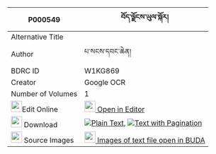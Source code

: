 |P000549|བོད་ལྗོངས་ཡུལ་སྐོར། 
| --- | --- 
|Alternative Title |
|Author| པ་སངས་དབང་ཆེན།
|BDRC ID | W1KG869
|Creator | Google OCR
|Number of Volumes| 1
|<img width="25" src="https://img.icons8.com/color/25/000000/edit-property.png">Edit Online| [<img width="25" src="https://avatars.githubusercontent.com/u/45091458?s=200&v=4"> Open in Editor](http://editor.openpecha.org/P000549)
|<img width="25" src="https://img.icons8.com/fluent/48/000000/download-2.png"/>  Download | [![](https://img.icons8.com/color/20/000000/txt.png)Plain Text](https://github.com/Openpecha/P000549/releases/download/v2/bojong_yulkor_plain_P000549.zip), [![](https://img.icons8.com/color/20/000000/txt.png)Text with Pagination](https://github.com/Openpecha/P000549/releases/download/v2/bojong_yulkor_pages_P000549.zip)
|<img width="25" src="https://img.icons8.com/plasticine/100/000000/pictures-folder.png"/>  Source Images | [<img width="25" src="https://library.bdrc.io/icons/BUDA-small.svg"> Images of text file open in BUDA](https://library.bdrc.io/show/bdr:W1KG869)